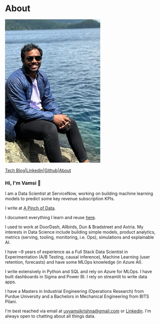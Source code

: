 # About

<img src="/images/about/vamsi_photo2.png"/>

[Tech Blog](https://vamsiuppala.github.io/)|[Linkedin](https://www.linkedin.com/in/vamsiuppala/)|[Github](https://github.com/vamsiuppala)|[About](https://vamsiuppala.github.io/about.html)

### Hi, I'm Vamsi 👋

I am a Data Scientist at ServiceNow, working on building machine learning models to predict some key revenue subscription KPIs. 

I write at [A Pinch of Data](https://vamsiuppala.github.io/about.html).

I document everything I learn and reuse [here](https://gist.github.com/vamsiuppala).

I used to work at DoorDash, Allbirds, Dun & Bradstreet and Axtria. My interests in Data Science include building simple models, product analytics, metrics (serving, tooling, monitoring, i.e. Ops), simulations and explainable AI.

I have ~9 years of experience as a Full Stack Data Scientist in Experimentation (A/B Testing, causal inference), Machine Learning (user retention, forecasts) and have some MLOps knowledge (in Azure AI).

I write extensively in Python and SQL and rely on Azure for MLOps. I have built dashboards in Sigma and Power BI. I rely on streamlit to write data apps.

I have a Masters in Industrial Engineering (Operations Research) from Purdue University and a Bachelors in Mechanical Engineering from BITS Pilani.

I'm best reached via email at uvvamsikrishna@gmail.com or [Linkedin](https://www.linkedin.com/in/vamsiuppala/). I'm always open to chatting about all things data.